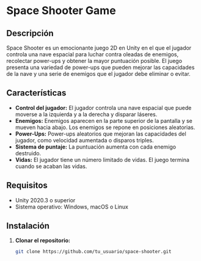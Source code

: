 # Space Shooter Game

## Descripción

Space Shooter es un emocionante juego 2D en Unity en el que el jugador controla una nave espacial para luchar contra oleadas de enemigos, recolectar power-ups y obtener la mayor puntuación posible. El juego presenta una variedad de power-ups que pueden mejorar las capacidades de la nave y una serie de enemigos que el jugador debe eliminar o evitar.

## Características

- **Control del jugador:** El jugador controla una nave espacial que puede moverse a la izquierda y a la derecha y disparar láseres.
- **Enemigos:** Enemigos aparecen en la parte superior de la pantalla y se mueven hacia abajo. Los enemigos se repone en posiciones aleatorias.
- **Power-Ups:** Power-ups aleatorios que mejoran las capacidades del jugador, como velocidad aumentada o disparos triples.
- **Sistema de puntaje:** La puntuación aumenta con cada enemigo destruido.
- **Vidas:** El jugador tiene un número limitado de vidas. El juego termina cuando se acaban las vidas.

## Requisitos

- Unity 2020.3 o superior
- Sistema operativo: Windows, macOS o Linux

## Instalación

1. **Clonar el repositorio:**

   ```bash
   git clone https://github.com/tu_usuario/space-shooter.git
